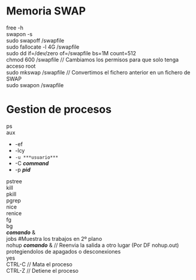 # Memoria SWAP
free  -h  
swapon -s  
sudo swapoff /swapfile  
sudo fallocate -l 4G /swapfile  
sudo dd if=/dev/zero of=/swapfile bs=1M count=512  
chmod 600 /swapfile // Cambiamos los permisos para que solo tenga acceso root  
sudo mkswap /swapfile // Convertimos el fichero anterior en un fichero de SWAP  
sudo swapon /swapfile  

# Gestion de procesos
ps  
aux  
  - -ef  
  - -lcy  
  - ```-u ***usuario***  ```
  - -C ***command***  
  - -p ***pid***

pstree  
kill  
pkill  
pgrep  
nice  
renice  
fg  
bg  
***comando*** &  
jobs #Muestra los trabajos en 2º plano  
nohup ***comando*** & // Reenvia la salida a otro lugar (Por DF nohup.out)   protegiendolos de apagados o desconexiones  
yes  
CTRL-C // Mata el proceso  
CTRL-Z // Detiene el proceso  
